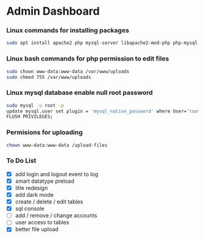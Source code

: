 # Admin Dashboard

### Linux commands for installing packages
```bash
sudo apt install apache2 php mysql-server libapache2-mod-php php-mysql -y
```

### Linux bash commands for php permission to edit files
```bash
sudo chown www-data:www-data /var/www/uploads
sudo chmod 755 /var/www/uploads
```

### Linux mysql database enable null root password
```bash
sudo mysql -u root -p
update mysql.user set plugin = 'mysql_native_password' where User='root';
FLUSH PRIVILEGES;
```

### Permisions for uploading
```bash
chown www-data:www-data /upload-files
```

### To Do List
- [x] add login and logout event to log
- [x] smart datatype preload
- [x] litle redesign
- [x] add dark mode
- [x] create / delete / edit tables
- [x] sql console
- [ ] add / remove / change  accounts
- [ ] user access to tables
- [x] better file upload
